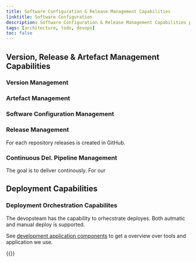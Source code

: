 ```yaml
---
title: Software Configuration & Release Management Capabilities
linktitle: Software Configuration
description: Software Configuration & Release Management Capabilities process of tracking changes and handle new releases for a application
tags: [architecture, todo, devops]
toc: false
---
```



## Version, Release & Artefact Management Capabilities

### Version Management

### Artefact Management

### Software Configuration Management

### Release Management

For each repository releases is created in GitHub.


### Continuous Del. Pipeline Management

The goal is to deliver continously. For our

## Deployment Capabilities

### Deployment Orchestration Capabilites

The devopsteam has the capability to orhecstrate deployes. Both autmatic and manual deploy is supported.

See [development application components](../../../components/application/nonsolutionspecific/development/) to get a overview over tools and application we use.

{{<children>}}
